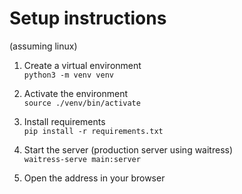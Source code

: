 # Setup instructions

(assuming linux)

1. Create a virtual environment\
`python3 -m venv venv`

2. Activate the environment\
`source ./venv/bin/activate`

3. Install requirements\
`pip install -r requirements.txt`

4. Start the server (production server using waitress)\
`waitress-serve main:server`

5. Open the address in your browser
